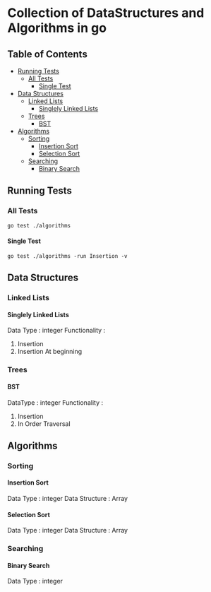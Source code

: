 # Collection of DataStructures and Algorithms in go

## Table of Contents

- [Running Tests](#running-tests)
  - [All Tests](#all-tests)
    - [Single Test](#single-test)
- [Data Structures](#data-structures)
  - [Linked Lists](#linked-lists)
    - [Singlely Linked Lists](#singlely-linked-lists)
  - [Trees](#trees)
    - [BST](#bst)
- [Algorithms](#algorithms)
  - [Sorting](#sorting)
    - [Insertion Sort](#insertion-sort)
    - [Selection Sort](#selection-sort)
  - [Searching](#searching)
    - [Binary Search](#binary-search)



## Running Tests
### All Tests
```
go test ./algorithms
```

#### Single Test
```
go test ./algorithms -run Insertion -v
```

## Data Structures

### Linked Lists
#### Singlely Linked Lists
Data Type : integer
Functionality : 
1. Insertion
2. Insertion At beginning


### Trees
#### BST
DataType : integer
Functionality : 
1. Insertion
2. In Order Traversal


## Algorithms

### Sorting
#### Insertion Sort

Data Type : integer
Data Structure : Array

#### Selection Sort

Data Type : integer
Data Structure : Array

### Searching
#### Binary Search 
Data Type : integer
